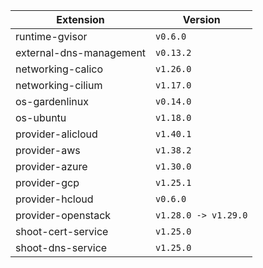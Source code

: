 | Extension      |  Version | 
| ----------- | ----------- |
|runtime-gvisor|```v0.6.0```|
|external-dns-management|```v0.13.2```|
|networking-calico|```v1.26.0```|
|networking-cilium|```v1.17.0```|
|os-gardenlinux|```v0.14.0```|
|os-ubuntu|```v1.18.0```|
|provider-alicloud|```v1.40.1```|
|provider-aws|```v1.38.2```|
|provider-azure|```v1.30.0```|
|provider-gcp|```v1.25.1```|
|provider-hcloud|```v0.6.0```|
|provider-openstack|```v1.28.0 -> v1.29.0```|
|shoot-cert-service|```v1.25.0```|
|shoot-dns-service|```v1.25.0```|
